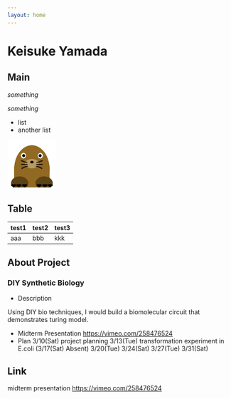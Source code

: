 ```yaml
---
layout: home
---
```


# Keisuke Yamada
## Main

_something_

*something*

- list
- another list

![Test Image](images/mogu2.png)

## Table

test1 | test2 | test3 |
--- | --- | --- |
aaa | bbb | kkk |

## About Project
### DIY Synthetic Biology
- Description

Using DIY bio techniques, I would build a biomolecular circuit that demonstrates turing model.

- Midterm Presentation
https://vimeo.com/258476524
- Plan
 3/10(Sat) project planning
 3/13(Tue) transformation experiment in E.coli
 (3/17(Sat) Absent)
 3/20(Tue) 
 3/24(Sat) 
 3/27(Tue) 
 3/31(Sat) 

## Link
midterm presentation
https://vimeo.com/258476524
